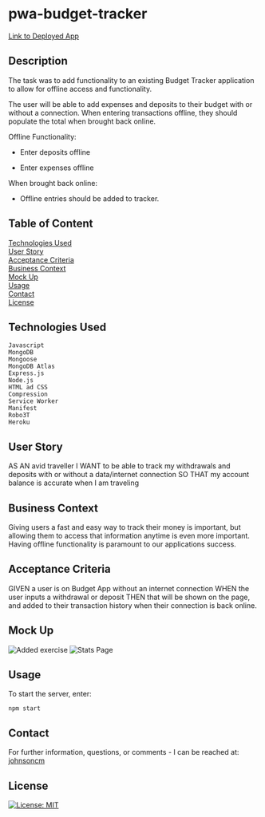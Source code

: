 # pwa-budget-tracker

[Link to Deployed App]()

## Description

The task was to add functionality to an existing Budget Tracker application to allow for offline access and functionality. 

The user will be able to add expenses and deposits to their budget with or without a connection. When entering transactions offline, they should populate the total when brought back online.

Offline Functionality:

  * Enter deposits offline

  * Enter expenses offline

When brought back online:

  * Offline entries should be added to tracker.



## Table of Content

[Technologies Used](#Technologies-Used)<br>
[User Story](#User-Story)<br>
[Acceptance Criteria](#Acceptance-Criteria)<br>
[Business Context](#Business-Context)<br>
[Mock Up](#Mock-Up)<br>
[Usage](#Usage)<br>
[Contact](#Contact)<br>
[License](#Contact)<br>

## Technologies Used
```
Javascript
MongoDB
Mongoose
MongoDB Atlas
Express.js
Node.js
HTML ad CSS
Compression
Service Worker
Manifest
Robo3T
Heroku
```

## User Story

AS AN avid traveller
I WANT to be able to track my withdrawals and deposits with or without a data/internet connection
SO THAT my account balance is accurate when I am traveling

## Business Context

Giving users a fast and easy way to track their money is important, but allowing them to access that information anytime is even more important. Having offline functionality is paramount to our applications success.

## Acceptance Criteria
GIVEN a user is on Budget App without an internet connection
WHEN the user inputs a withdrawal or deposit
THEN that will be shown on the page, and added to their transaction history when their connection is back online.



## Mock Up
![Added exercise]()
![Stats Page]()

## Usage

To start the server, enter: 

    npm start

## Contact

For further information, questions, or comments - I can be reached at: 
[johnsoncm](https://github.com/johnsoncm)

## License
[![License: MIT](https://img.shields.io/badge/License-MIT-yellow.svg)](https://opensource.org/licenses/MIT)


